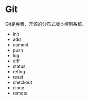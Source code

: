 # Git


 Git是免费、开源的分布式版本控制系统。

* init
* add
* commit
* push
* log
* diff
* status
* reflog
* reset
* checkout
* clone
* remote
